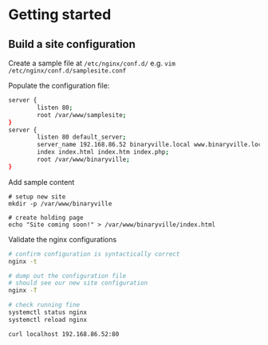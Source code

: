 # Getting started

## Build a site configuration

Create a sample file at `/etc/nginx/conf.d/`  e.g. `vim /etc/nginx/conf.d/samplesite.conf`

Populate the configuration file:

```bash
server {
        listen 80;
        root /var/www/samplesite;
}
server {
        listen 80 default_server;
        server_name 192.168.86.52 binaryville.local www.binaryville.local;
        index index.html index.htm index.php;
        root /var/www/binaryville;
}
```

Add sample content

```
# setup new site
mkdir -p /var/www/binaryville

# create holding page
echo "Site coming soon!" > /var/www/binaryville/index.html
```

Validate the nginx configurations

```bash
# confirm configuration is syntactically correct
nginx -t

# dump out the configuration file
# should see our new site configuration 
nginx -T

# check running fine
systemctl status nginx
systemctl reload nginx

curl localhost 192.168.86.52:80
```
